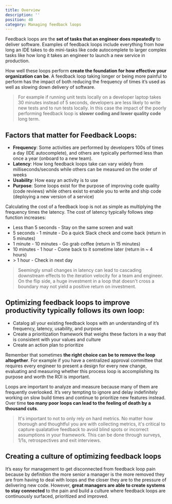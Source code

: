 ```yaml
---
title: Overview
description: ''
position: 40
category: Managing feedback loops
---
```

Feedback loops are the **set of tasks that an engineer does repeatedly** to deliver software.  Examples of feedback loops include everything from how long an IDE takes to do mini-tasks like code autocomplete to larger complex tasks like how long it takes an engineer to launch a new service in production.

How well these loops perform **create the foundation for how effective your organization can be**.  A feedback loop taking longer or being more painful to perform has the impact of both reducing the frequency of times it’s used as well as slowing down delivery of software.  

> For example if running unit tests locally on a developer laptop takes 30 minutes instead of 5 seconds, developers are less likely to write new tests and to run tests locally.  In this case the impact of the poorly performing feedback loop is **slower coding and lower quality code** long term.

## Factors that matter for Feedback Loops:
- **Frequency**: Some activities are performed by developers 100s of times a day (IDE autocomplete), and others are typically performed less than once a year (onboard to a new team).
- **Latency**: How long feedback loops take can vary widely from milliseconds/seconds while others can be measured on the order of weeks
- **Usability**: How easy an activity is to use
- **Purpose**: Some loops exist for the purpose of improving code quality (code reviews) while others exist to enable you to write and ship code (deploying a new version of a service)

Calculating the cost of a feedback loop is not as simple as multiplying the frequency times the latency.  The cost of latency typically follows step function increases:

- Less than 5 seconds - Stay on the same screen and wait
- 5 seconds - 1 minute - Do a quick Slack check and come back (return in 5 minutes)
- 1 minute - 10 minutes - Go grab coffee (return in 15 minutes)
- 10 minutes - 1 hour - Come back to it sometime later (return in ~ 4 hours)
- \> 1 hour - Check in next day

> Seemingly small changes in latency can lead to cascading downstream effects to the iteration velocity for a team and engineer.  On the flip side, a huge investment in a loop that doesn't cross a boundary may not yield a positive return on investment.

## Optimizing feedback loops to improve productivity typically follows its own loop:
- Catalog all your existing feedback loops with an understanding of it’s frequency, latency, usability, and purpose
- Create a prioritization framework that weighs these factors in a way that is consistent with your values and culture
- Create an action plan to prioritize

Remember that sometimes **the right choice can be to remove the loop altogether**.  For example if you have a centralized approval committee that requires every engineer to present a design for every new change, evaluating and measuring whether this process loop is accomplishing its purpose and worth the ROI is important.  

Loops are important to analyze and measure because many of them are frequently overlooked.  It’s very tempting to ignore and delay indefinitely working on slow build times and continue to prioritize new features instead.  Over time **too many poor loops can lead to the feeling of death by a thousand cuts**.

> It's important to not to only rely on hard metrics.  No matter how thorough and thoughtful you are with collecting metrics, it's critical to capture qualatative feedback to avoid blind spots or incorrect assumptions in your framework.  This can be done through surveys, 1/1s, retrospectives and exit interviews.

## Creating a culture of optimizing feedback loops

It’s easy for management to get disconnected from feedback loop pain because by definition the more senior a manager is the more removed they are from having to deal with loops and the closer they are to the pressure of delivering new code.  However, **great managers are able to create systems to stay connected** to the pain and build a culture where feedback loops are continuously surfaced, prioritized and improved.